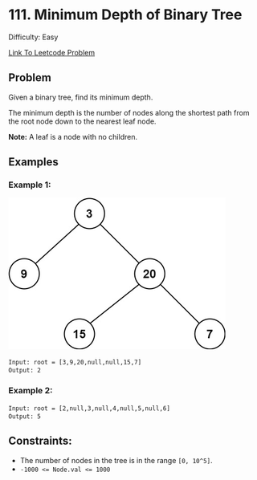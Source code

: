 # 111. Minimum Depth of Binary Tree
Difficulty: Easy

[Link To Leetcode Problem](https://leetcode.com/problems/minimum-depth-of-binary-tree/)

## Problem
Given a binary tree, find its minimum depth.

The minimum depth is the number of nodes along the shortest path from the root node down to the nearest leaf node.

**Note:** A leaf is a node with no children.

## Examples
### Example 1:
![example1](./example1.jpg)
```
Input: root = [3,9,20,null,null,15,7]
Output: 2
```
### Example 2:
```
Input: root = [2,null,3,null,4,null,5,null,6]
Output: 5
```

## Constraints:
- The number of nodes in the tree is in the range `[0, 10^5]`.
- `-1000 <= Node.val <= 1000`